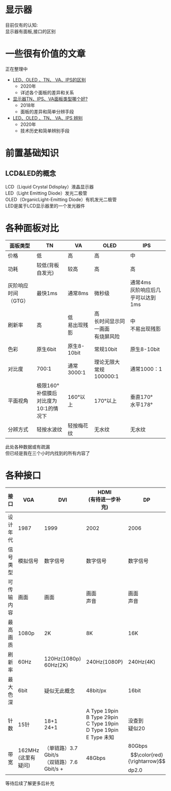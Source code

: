 # 显示器

目前仅有的认知:    
显示器有面板,接口的区别    

# 一些很有价值的文章

正在整理中
* [LED、OLED 、TN、 VA、IPS的区别](https://www.bilibili.com/read/cv7704611)
    * 2020年
    * 详述各个面板的差异和关系
* [显示器TN、IPS、VA面板类型哪个好?](https://zhuanlan.zhihu.com/p/50652546)
    * 2018年
    * 面板的差异和简单分辨手段
* [LED、OLED 、TN、 VA、IPS 辨别](https://zhuanlan.zhihu.com/p/258085940)
    * 2020年
    * 技术历史和简单辨别手段

# 前置基础知识

## LCD&LED的概念

LCD（Liquid Crystal Ddisplay）液晶显示器    
LED（Light Emitting Diode）发光二极管    
OLED（OrganicLight-Emitting Diode）有机发光二极管    
LED是属于LCD显示器里的一个发光器件    

# 各种面板对比

| 面板类型     | TN           | VA   | OLED | IPS  |
| ------------ | ------------ | ---- | ---- | ---- |
| 价格         | 低           |   高   | 高 | 中 |
| 功耗 | 较低(背板自发光) | 较高 | 高 | 高 |
| 灰阶响应时间<br>（GTG） | 最快1ms      | 通常8ms | 微秒级 | 通常4ms<br>灰阶响应后几乎可以达到1ms |
| 刷新率       | 高           | 低<br>易出现残影 | 高<br>长时间显示同一画面<br>有烧屏风险 | 中<br>不易出现残影 |
| 色彩         | 原生6bit     | 原生8-10bit | 常规10bit | 原生8-10bit |
| 对比度       | 700∶1   | 通常3000∶1 | 理论无限大<br>常规100000:1 | 通常1000：1 |
| 平面视角     | 极限160°<br>补偿膜后<br/>对比度为10∶1的情况下 | 160°以上 | 170°以上 | 垂直170°<br>水平178° |
| 分辨方式 | 轻按水波纹 | 轻按梅花纹 | 无水纹 | 无水纹 |

此处各种数据或有疏漏    
但已经是我在三个小时内找到的所有内容了

# 各种接口

| 接口 | VGA | DVI | HDMI<br>(有待进一步补充) | DP |
| - | - | - | - | - |
| 设计年代 | 1987 | 1999 | 2002 | 2006 |
| 信号类型 | 模拟信号 | 数字信号 | 数字信号 | 数字信号 |
| 可传输内容 | 画面 | 画面 | 画面<br>声音 | 画面<br>声音 |
| 最高画质 | 1080p | 2K | 8K | 16K  |
| 刷新率 | 60Hz | 120Hz(1080p)<br>60Hz(2K) | 240Hz(1080P) | 240Hz(4K) |
| 最大色深 | 6bit | 疑似无此概念 | 48bit/px | 16bit |
| 针数 | 15针 | 18+1<br>24+1 | A Type 19pin<br>B Type 29pin<br>C Type 19pin<br>D Type 19pin<br>E Type 未知 | 没查到<br>疑似20 |
|带宽 | 162MHz<br>(这里有疑问) | （单链路）3.7 Gbit/s<br/>（双链路）7.6 Gbit/s + | 48Gbps | 80Gbps $$\color{red}{\rightarrow}$$ dp2.0 |

等待后续了解更多后补充